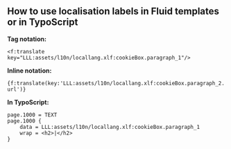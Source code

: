 ## How to use localisation labels in Fluid templates or in TypoScript

**Tag notation:**

`<f:translate key="LLL:assets/l10n/locallang.xlf:cookieBox.paragraph_1"/>`

**Inline notation:**

`{f:translate(key:'LLL:assets/l10n/locallang.xlf:cookieBox.paragraph_2.url')}`

**In TypoScript:**

```jvascript
page.1000 = TEXT
page.1000 {
    data = LLL:assets/l10n/locallang.xlf:cookieBox.paragraph_1
    wrap = <h2>|</h2>
}
```
